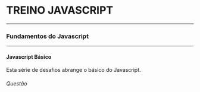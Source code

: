 # TREINO JAVASCRIPT #
---
### Fundamentos do Javascript ###
---
#### Javascript Básico
Esta série de desafios abrange o básico do Javascript.
###### Questão
